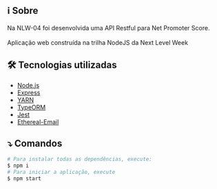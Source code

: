 ## :information_source:	 Sobre
Na NLW-04 foi desenvolvida uma API Restful para Net Promoter Score. <br/><br/>
Aplicação web construída na trilha NodeJS da Next Level Week
## :hammer_and_wrench:	Tecnologias utilizadas
- [Node.js](https://nodejs.org/en/)
- [Express](https://expressjs.com/pt-br/)
- [YARN](https://yarnpkg.com/)
- [TypeORM](https://typeorm.io/)
- [Jest](https://jestjs.io/)
- [Ethereal-Email](https://ethereal.email/)
    
## :arrow_heading_down: Comandos 
```sh
# Para instalar todas as dependências, execute:
$ npm i
# Para iniciar a aplicação, execute
$ npm start
```